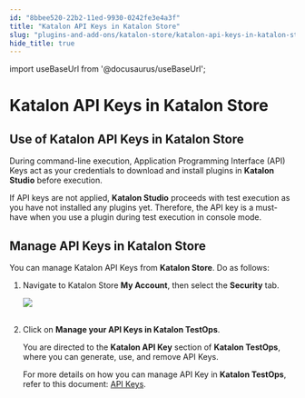 ```yaml
---
id: "8bbee520-22b2-11ed-9930-0242fe3e4a3f"
title: "Katalon API Keys in Katalon Store"
slug: "plugins-and-add-ons/katalon-store/katalon-api-keys-in-katalon-store"
hide_title: true
---
```

import useBaseUrl from '@docusaurus/useBaseUrl';


# <a id="id_API-key-settings" class="anchor_top_offset"/><a id="ariaid-title1" class="anchor_top_offset"/>Katalon API Keys in <span xmlns="http://www.w3.org/1999/xhtml" className="ph">Katalon Store</span> 


## <a id="id_1" class="anchor_top_offset"/>Use of Katalon API Keys in <span xmlns="http://www.w3.org/1999/xhtml" className="ph">Katalon Store</span> 

<p xmlns="http://www.w3.org/1999/xhtml" className="p">During command-line execution, Application Programming Interface   (API) Keys act as your credentials to download and install plugins   in <strong className="ph b">Katalon Studio</strong> before execution.</p> 
<p xmlns="http://www.w3.org/1999/xhtml" className="p">If API keys are not applied, <strong className="ph b">Katalon Studio</strong>   proceeds with test execution as you have not installed any plugins   yet. Therefore, the API key is a must-have when you use a plugin   during test execution in console mode.</p> 

## <a id="id_2" class="anchor_top_offset"/>Manage API Keys in <span xmlns="http://www.w3.org/1999/xhtml" className="ph">Katalon Store</span> 

<p xmlns="http://www.w3.org/1999/xhtml" className="p">You can manage Katalon API Keys from <strong className="ph b"><span className="ph">Katalon Store</span></strong>. Do as follows:</p> 
<ol xmlns="http://www.w3.org/1999/xhtml" className="ol"><li className="li">     <p className="p">Navigate to Katalon Store <strong className="ph b">My Account</strong>, then       select the <strong className="ph b">Security</strong> tab.</p>     <p className="p">       <img className="image" src={useBaseUrl("https://github.com/katalon-studio/docs-images/raw/master/katalon-store/docs/user/K.S.E-8.3.0-api_key_settings.png")} /><br /><br />     </p>   </li><li className="li">     <p className="p">Click on <strong className="ph b">Manage your API Keys in Katalon         TestOps</strong>.</p>     <p className="p">You are directed to the <strong className="ph b">Katalon API Key</strong> section       of <strong className="ph b">Katalon TestOps</strong>, where you can generate, use,       and remove API Keys. </p>For more details on how you can manage API Key     in <strong className="ph b">Katalon TestOps</strong>, refer to this document: <a className="xref" href="/administer/settings/katalon-api-key-in-katalon-testops">API Keys</a>.   </li></ol> 
